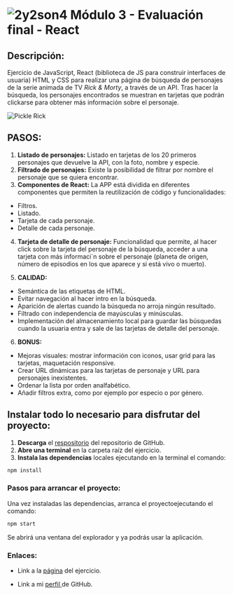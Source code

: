 # ![2y2son4](./public/favicon2.ico) **Módulo 3 - Evaluación final - React**

## **Descripción:**

Ejercicio de JavaScript, React (biblioteca de JS para construir interfaces de usuaria) HTML y CSS para realizar una página de búsqueda de personajes de la serie animada de TV _Rick & Morty_, a través de un API. Tras hacer la búsqueda, los personajes encontrados se muestran en tarjetas que podrán clickarse para obtener más información sobre el personaje.

![Pickle Rick](./public/favicon.ico)

## PASOS:

1. **Listado de personajes:** Listado en tarjetas de los 20 primeros personajes que devuelve la API, con la foto, nombre y especie.
2. **Filtrado de personajes:** Existe la posibilidad de filtrar por nombre el personaje que se quiera encontrar.
3. **Componentes de React:** La APP está dividida en diferentes componentes que permiten la reutilización de código y funcionalidades:

- Filtros.
- Listado.
- Tarjeta de cada personaje.
- Detalle de cada personaje.

4. **Tarjeta de detalle de personaje:** Funcionalidad que permite, al hacer click sobre la tarjeta del personaje de la búsqueda, acceder a una tarjeta con más informaci´n sobre el personaje (planeta de origen, número de episodios en los que aparece y si está vivo o muerto).

5. **CALIDAD:**

- Semántica de las etiquetas de HTML.
- Evitar navegación al hacer intro en la búsqueda.
- Aparición de alertas cuando la búsqueda no arroja ningún resultado.
- Filtrado con independencia de mayúsculas y minúsculas.
- Implementación del almacenamiento local para guardar las búsquedas cuando la usuaria entra y sale de las tarjetas de detalle del personaje.

6. **BONUS:**

- Mejoras visuales: mostrar información con iconos, usar grid para las tarjetas, maquetación responsive.
- Crear URL dinámicas para las tarjetas de personaje y URL para personajes inexistentes.
- Ordenar la lista por orden analfabético.
- Añadir filtros extra, como por ejemplo por especio o por género.

## Instalar todo lo necesario para disfrutar del proyecto:

1. **Descarga** el [respositorio](https://github.com/Adalab/modulo-3-evaluacion-final-2y2son4.git) del repositorio de GitHub.
2. **Abre una terminal** en la carpeta raíz del ejercicio.
3. **Instala las dependencias** locales ejecutando en la terminal el comando:

```bash
npm install
```

### Pasos para arrancar el proyecto:

Una vez instaladas las dependencias, arranca el proyectoejecutando el comando:

```bash
npm start
```

Se abrirá una ventana del explorador y ya podrás usar la aplicación.

### **Enlaces:**

- Link a la [página](https://beta.adalab.es/modulo-3-evaluacion-final-2y2son4/) del ejercicio.

- Link a mi [perfil ](https://github.com/2y2son4)de GitHub.
